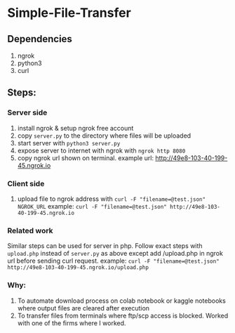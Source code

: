 # Simple-File-Transfer

## Dependencies
1. ngrok
2. python3
3. curl

## Steps:
### Server side
1. install ngrok & setup ngrok free account
2. copy `server.py` to the directory where files will be uploaded
3. start server with `python3 server.py`
4. expose server to internet with ngrok with `ngrok http 8080`
5. copy ngrok url shown on terminal. example url: http://49e8-103-40-199-45.ngrok.io 

### Client side
1. upload file to ngrok address with `curl -F "filename=@test.json" NGROK_URL`
example: `curl -F "filename=@test.json" http://49e8-103-40-199-45.ngrok.io`

### Related work
Similar steps can be used for server in php. Follow exact steps with `upload.php` instead of `server.py` as above except add /upload.php in ngrok url before sending curl request.
example: `curl -F "filename=@test.json" http://49e8-103-40-199-45.ngrok.io/upload.php`

### Why:
1. To automate download process on colab notebook or kaggle notebooks where output files are cleared after execution
2. To transfer files from terminals where ftp/scp access is blocked. Worked with one of the firms where I worked.
